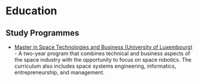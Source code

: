 # Education

## Study Programmes

- [Master in Space Technologies and Business (University of Luxembourg)](https://www.uni.lu/fstm-en/study-programs/master-in-space-technologies-and-business) - A two-year program that combines technical and business aspects of the space industry with the opportunity to focus on space robotics. The curriculum also includes space systems engineering, informatics, entrepreneurship, and management.
